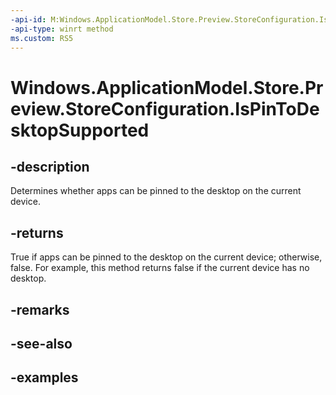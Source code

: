 ```yaml
---
-api-id: M:Windows.ApplicationModel.Store.Preview.StoreConfiguration.IsPinToDesktopSupported
-api-type: winrt method
ms.custom: RS5
---
```


<!-- Method syntax.
public bool StoreConfiguration.IsPinToDesktopSupported()
-->

# Windows.ApplicationModel.Store.Preview.StoreConfiguration.IsPinToDesktopSupported

## -description
Determines whether apps can be pinned to the desktop on the current device.

## -returns
True if apps can be pinned to the desktop on the current device; otherwise, false. For example, this method returns false if the current device has no desktop.

## -remarks

## -see-also

## -examples
